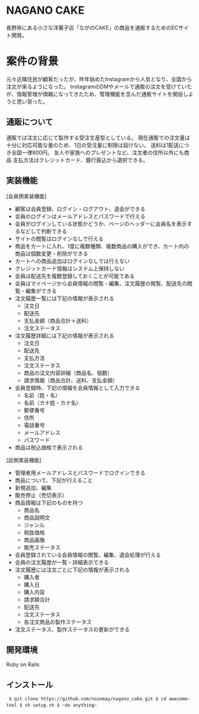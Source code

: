 # NAGANO CAKE

長野県にある小さな洋菓子店「ながのCAKE」の商品を通販するためのECサイト開発。


# 案件の背景

元々近隣住民が顧客だったが、昨年始めたInstagramから人気となり、全国から注文が来るようになった。
InstagramのDMやメールで通販の注文を受けていたが、情報管理が煩雑になってきたため、管理機能を含んだ通販サイトを開設しようと思い至った。

## 通販について

通販では注文に応じて製作する受注生産型としている。
現在通販での注文量は十分に対応可能な量のため、1日の受注量に制限は設けない。
送料は1配送につき全国一律800円。
友人や家族へのプレゼントなど、注文者の住所以外にも商品
支払方法はクレジットカード、銀行振込から選択できる。

## 実装機能

[会員側実装機能]

 - 顧客は会員登録、ログイン・ログアウト、退会ができる
 - 会員のログインはメールアドレスとパスワードで行える
 - 会員がログインしている状態かどうか、ページのヘッダーに会員名を表示するなどして判断できる
 - サイトの閲覧はログインなしで行える
 - 商品をカートに入れ、1度に複数種類、複数商品の購入ができ、カート内の商品は個数変更・削除ができる
 - カートへの商品追加はログインなしでは行えない
 - クレジットカード情報はシステム上保持しない
 - 会員は配送先を複数登録しておくことが可能である
 - 会員はマイページから会員情報の閲覧・編集、注文履歴の閲覧、配送先の閲覧・編集ができる
 - 注文履歴一覧には下記の情報が表示される
    - 注文日
    - 配送先	
    - 支払金額（商品合計＋送料）	
    - 注文ステータス
 - 注文履歴詳細には下記の情報が表示される
    -  注文日 		
    - 配送先 
    - 支払方法
    -  注文ステータス 		
    - 商品の注文内容詳細（商品名、個数）
    - 請求情報（商品合計、送料、支払金額）
 - 会員登録時、下記の情報を会員情報として入力できる 		
    - 名前（姓・名）
    - 名前（カナ姓・カナ名）
    - 郵便番号 		
    - 住所 		
    - 電話番号 		
    - メールアドレス 		
    - パスワード
 - 商品は税込価格で表示される

[店側実装機能]

 - 管理者用メールアドレスとパスワードでログインできる
 - 商品について、下記が行えること
 - 新規追加、編集
 - 販売停止（売切表示）
 - 商品情報は下記のものを持つ
    - 商品名
    - 商品説明文
    - ジャンル
    - 税抜価格
    - 商品画像
    - 販売ステータス
 - 会員登録されている会員情報の閲覧、編集、退会処理が行える
 - 会員の注文履歴が一覧・詳細表示できる
 - 注文履歴には注文ごとに下記の情報が表示される
    - 購入者
    - 購入日
    - 購入内容
    - 請求額合計
    - 配送先
    - 注文ステータス
    - 各注文商品の製作ステータス
 - 注文ステータス、製作ステータスの更新ができる
## 開発環境
Ruby on Rails


## インストール
 ` ` ` $ git clone https://github.com/nozomay/nagano_cake.git
$ cd awesome-tool
$ sh setup.sh
$ ~do anything~ ` ` ` 
